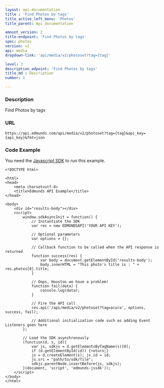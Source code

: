 ```yaml
---
layout: api-documentation
title : 'Find Photos by tags'
title_active_left_menu: 'Photos'
title_parent: Api documentation

amount_version: 2
title-endpoint: 'Find Photos by tags'
spec: photos
version: v2
api: media
dropdown-link: 'api/media/v2/photoset?tag={tag}'

level: 3
description_edpoint: 'Find Photos by tags'
title_md : Description
number: 1

---
```



### Description

Find Photos by tags

### URL

    https://api.edmunds.com/api/media/v2/photoset?tag={tag}&api_key={api_key}&fmt=json

### Code Example

You need the [Javascript SDK](https://github.com/EdmundsAPI/edmunds-javascript-sdk) to run this example.

    <!DOCTYPE html>

    <html>
    <head>
        <meta charset=utf-8>
        <title>Edmunds API Example</title>
    </head>

    <body>
        <div id="results-body"></div>
        <script>
            window.sdkAsyncInit = function() {
                // Instantiate the SDK
                var res = new EDMUNDSAPI('YOUR API KEY');

                // Optional parameters
                var options = {};

                // Callback function to be called when the API response is returned
                function success(res) {
                    var body = document.getElementById('results-body');
                    body.innerHTML = "This photo's title is : " + res.photos[0].title;
                }

                // Oops, Houston we have a problem!
                function fail(data) {
                    console.log(data);
                }

                // Fire the API call
                res.api('/api/media/v2/photoset?tag=acura', options, success, fail);

                // Additional initialization code such as adding Event Listeners goes here
            };

            // Load the SDK asynchronously
            (function(d, s, id){
                var js, sdkjs = d.getElementsByTagName(s)[0];
                if (d.getElementById(id)) {return;}
                js = d.createElement(s); js.id = id;
                js.src = "path/to/sdk/file";
                sdkjs.parentNode.insertBefore(js, sdkjs);
            }(document, 'script', 'edmunds-jssdk'));
        </script>
    </body>
    </html>
